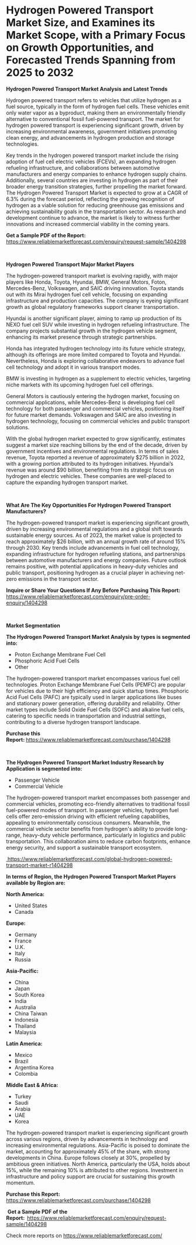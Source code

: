 <p><h1>Hydrogen Powered Transport Market Size, and Examines its Market Scope, with a Primary Focus on Growth Opportunities, and Forecasted Trends Spanning from 2025 to 2032</h1></p><p><strong>Hydrogen Powered Transport Market Analysis and Latest Trends</strong></p>
<p><p>Hydrogen powered transport refers to vehicles that utilize hydrogen as a fuel source, typically in the form of hydrogen fuel cells. These vehicles emit only water vapor as a byproduct, making them an environmentally friendly alternative to conventional fossil fuel-powered transport. The market for hydrogen powered transport is experiencing significant growth, driven by increasing environmental awareness, government initiatives promoting clean energy, and advancements in hydrogen production and storage technologies.</p><p>Key trends in the hydrogen powered transport market include the rising adoption of fuel cell electric vehicles (FCEVs), an expanding hydrogen refueling infrastructure, and collaborations between automotive manufacturers and energy companies to enhance hydrogen supply chains. Additionally, several countries are investing in hydrogen as part of their broader energy transition strategies, further propelling the market forward. The Hydrogen Powered Transport Market is expected to grow at a CAGR of 6.3% during the forecast period, reflecting the growing recognition of hydrogen as a viable solution for reducing greenhouse gas emissions and achieving sustainability goals in the transportation sector. As research and development continue to advance, the market is likely to witness further innovations and increased commercial viability in the coming years.</p></p>
<p><strong>Get a Sample PDF of the Report:&nbsp;</strong> <a href="https://www.reliablemarketforecast.com/enquiry/request-sample/1404298?utm_campaign=1832&utm_medium=2&utm_source=Github&utm_content=ia&utm_term=13012025&utm_id=hydrogen-powered-transport">https://www.reliablemarketforecast.com/enquiry/request-sample/1404298</a></p>
<p>&nbsp;</p>
<p><strong>Hydrogen Powered Transport Major Market Players</strong></p>
<p><p>The hydrogen-powered transport market is evolving rapidly, with major players like Honda, Toyota, Hyundai, BMW, General Motors, Foton, Mercedes-Benz, Volkswagen, and SAIC driving innovation. Toyota stands out with its Mirai hydrogen fuel cell vehicle, focusing on expanding infrastructure and production capacities. The company is eyeing significant growth as global regulatory frameworks support cleaner transportation. </p><p>Hyundai is another significant player, aiming to ramp up production of its NEXO fuel cell SUV while investing in hydrogen refueling infrastructure. The company projects substantial growth in the hydrogen vehicle segment, enhancing its market presence through strategic partnerships.</p><p>Honda has integrated hydrogen technology into its future vehicle strategy, although its offerings are more limited compared to Toyota and Hyundai. Nevertheless, Honda is exploring collaborative endeavors to advance fuel cell technology and adopt it in various transport modes.</p><p>BMW is investing in hydrogen as a supplement to electric vehicles, targeting niche markets with its upcoming hydrogen fuel cell offerings.</p><p>General Motors is cautiously entering the hydrogen market, focusing on commercial applications, while Mercedes-Benz is developing fuel cell technology for both passenger and commercial vehicles, positioning itself for future market demands. Volkswagen and SAIC are also investing in hydrogen technology, focusing on commercial vehicles and public transport solutions. </p><p>With the global hydrogen market expected to grow significantly, estimates suggest a market size reaching billions by the end of the decade, driven by government incentives and environmental regulations. In terms of sales revenue, Toyota reported a revenue of approximately $275 billion in 2022, with a growing portion attributed to its hydrogen initiatives. Hyundai’s revenue was around $90 billion, benefiting from its strategic focus on hydrogen and electric vehicles. These companies are well-placed to capture the expanding hydrogen transport market.</p></p>
<p>&nbsp;</p>
<p><strong>What Are The Key Opportunities For Hydrogen Powered Transport Manufacturers?</strong></p>
<p><p>The hydrogen-powered transport market is experiencing significant growth, driven by increasing environmental regulations and a global shift towards sustainable energy sources. As of 2023, the market value is projected to reach approximately $26 billion, with an annual growth rate of around 15% through 2030. Key trends include advancements in fuel cell technology, expanding infrastructure for hydrogen refueling stations, and partnerships between automotive manufacturers and energy companies. Future outlook remains positive, with potential applications in heavy-duty vehicles and public transport, positioning hydrogen as a crucial player in achieving net-zero emissions in the transport sector.</p></p>
<p><strong>Inquire or Share Your Questions If Any Before Purchasing This Report:</strong> <a href="https://www.reliablemarketforecast.com/enquiry/pre-order-enquiry/1404298?utm_campaign=1832&utm_medium=2&utm_source=Github&utm_content=ia&utm_term=13012025&utm_id=hydrogen-powered-transport">https://www.reliablemarketforecast.com/enquiry/pre-order-enquiry/1404298</a></p>
<p>&nbsp;</p>
<p><strong>Market Segmentation</strong></p>
<p><strong>The Hydrogen Powered Transport Market Analysis by types is segmented into:</strong></p>
<p><ul><li>Proton Exchange Membrane Fuel Cell</li><li>Phosphoric Acid Fuel Cells</li><li>Other</li></ul></p>
<p><p>The hydrogen-powered transport market encompasses various fuel cell technologies. Proton Exchange Membrane Fuel Cells (PEMFC) are popular for vehicles due to their high efficiency and quick startup times. Phosphoric Acid Fuel Cells (PAFC) are typically used in larger applications like buses and stationary power generation, offering durability and reliability. Other market types include Solid Oxide Fuel Cells (SOFC) and alkaline fuel cells, catering to specific needs in transportation and industrial settings, contributing to a diverse hydrogen transport landscape.</p></p>
<p><strong>Purchase this Report:&nbsp;</strong><a href="https://www.reliablemarketforecast.com/purchase/1404298?utm_campaign=1832&utm_medium=2&utm_source=Github&utm_content=ia&utm_term=13012025&utm_id=hydrogen-powered-transport">https://www.reliablemarketforecast.com/purchase/1404298</a></p>
<p>&nbsp;</p>
<p><strong>The Hydrogen Powered Transport Market Industry Research by Application is segmented into:</strong></p>
<p><ul><li>Passenger Vehicle</li><li>Commercial Vehicle</li></ul></p>
<p><p>The hydrogen-powered transport market encompasses both passenger and commercial vehicles, promoting eco-friendly alternatives to traditional fossil fuel-powered modes of transport. In passenger vehicles, hydrogen fuel cells offer zero-emission driving with efficient refueling capabilities, appealing to environmentally conscious consumers. Meanwhile, the commercial vehicle sector benefits from hydrogen's ability to provide long-range, heavy-duty vehicle performance, particularly in logistics and public transportation. This collaboration aims to reduce carbon footprints, enhance energy security, and support a sustainable transport ecosystem.</p></p>
<p><a href="https://www.reliablemarketforecast.com/global-hydrogen-powered-transport-market-r1404298?utm_campaign=1832&utm_medium=2&utm_source=Github&utm_content=ia&utm_term=13012025&utm_id=hydrogen-powered-transport">&nbsp;https://www.reliablemarketforecast.com/global-hydrogen-powered-transport-market-r1404298</a></p>
<p><strong>In terms of Region, the Hydrogen Powered Transport Market Players available by Region are:</strong></p>
<p>
    <p> <strong> North America: </strong>
        <ul>
            <li>United States</li>
            <li>Canada</li>
        </ul>
        </p> 
    <p> <strong> Europe: </strong>
        <ul>
            <li>Germany</li>
            <li>France</li>
            <li>U.K.</li>
            <li>Italy</li>
            <li>Russia</li>
        </ul>
        </p> 
    <p> <strong> Asia-Pacific: </strong>
        <ul>
            <li>China</li>
            <li>Japan</li>
            <li>South Korea</li>
            <li>India</li>
            <li>Australia</li>
            <li>China Taiwan</li>
            <li>Indonesia</li>
            <li>Thailand</li>
            <li>Malaysia</li>
        </ul>
        </p> 
    <p> <strong> Latin America: </strong>
        <ul>
            <li>Mexico</li>
            <li>Brazil</li>
            <li>Argentina Korea</li>
            <li>Colombia</li>
        </ul>
        </p> 
    <p> <strong> Middle East & Africa: </strong>
        <ul>
            <li>Turkey</li>
            <li>Saudi</li>
            <li>Arabia</li>
            <li>UAE</li>
            <li>Korea</li>
        </ul>
    </p>
    </p>
<p><p>The hydrogen-powered transport market is experiencing significant growth across various regions, driven by advancements in technology and increasing environmental regulations. Asia-Pacific is poised to dominate the market, accounting for approximately 45% of the share, with strong developments in China. Europe follows closely at 30%, propelled by ambitious green initiatives. North America, particularly the USA, holds about 15%, while the remaining 10% is attributed to other regions. Investment in infrastructure and policy support are crucial for sustaining this growth momentum.</p></p>
<p><strong>Purchase this Report: </strong><a href="https://www.reliablemarketforecast.com/purchase/1404298?utm_campaign=1832&utm_medium=2&utm_source=Github&utm_content=ia&utm_term=13012025&utm_id=hydrogen-powered-transport">https://www.reliablemarketforecast.com/purchase/1404298</a></p>
<p>&nbsp;<strong>Get a Sample PDF of the Report:&nbsp;&nbsp;</strong><a href="https://www.reliablemarketforecast.com/enquiry/request-sample/1404298?utm_campaign=1832&utm_medium=2&utm_source=Github&utm_content=ia&utm_term=13012025&utm_id=hydrogen-powered-transport">https://www.reliablemarketforecast.com/enquiry/request-sample/1404298</a></p>
<p><strong></strong></p>
<p>Check more reports on <a href="https://www.reliablemarketforecast.com/?utm_campaign=1832&utm_medium=2&utm_source=Github&utm_content=ia&utm_term=13012025&utm_id=hydrogen-powered-transport">https://www.reliablemarketforecast.com/</a></p>